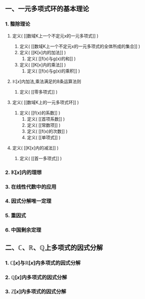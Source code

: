 ## 一、一元多项式环的基本理论

### 1. 整除理论

1. 定义(  [[数域K上一个不定元x的一元多项式]]  )
	1. 定义(  [[数域K上一个不定元x的一元多项式的全体所成的集合]]  )
	2. 定义(  [[K[x]内的加法]]  )
		1. 定义(  [[f(x)与g(x)的和]]  )
	3. 定义(  [[K[x]内的乘法]]  )
		1. 定义(  [[f(x)与g(x)的乘积]]  )

1. $\mathbb{K}[x]$内加法,乘法满足的8条运算法则
	1. 定义(  [[零多项式]]  )
2. 定义(  [[数域K上的一元多项式环]]  )
	1. 定义(  [[f(x)的系数]]  )
		1. 定义(  [[首项系数]]  )
		2. 定义(  [[常数项]]  )
		3. 定义(  [[f(x)的次数]]  )
		4. 定义(  [[单项式]]  )

1. 定义(  [[K[x]内的减法]]  )
	1. 定义(  [[首一多项式]]  )
### 2. $\mathbb{K}[x]$内的理想
### 3. 在线性代数中的应用
### 4. 因式分解唯一定理
### 5. 重因式
### 6. 中国剩余定理
## 二、$\mathbb{C}、\mathbb{R}、\mathbb{Q}$上多项式的因式分解

### 1. $\mathbb{C}[x]$与$\mathbb{R}[x]$内多项式的因式分解
### 2. $\mathbb{Q}[x]$内多项式的因式分解
### 3. $\mathbb{Z}[x]$内多项式的因式分解